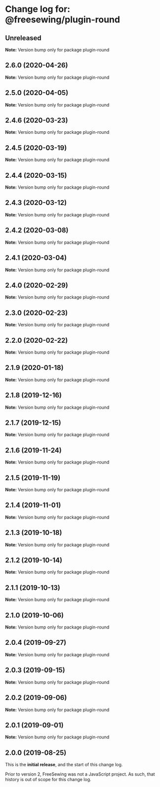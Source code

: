# Change log for: @freesewing/plugin-round

## Unreleased

**Note:** Version bump only for package plugin-round

## 2.6.0 (2020-04-26)

**Note:** Version bump only for package plugin-round

## 2.5.0 (2020-04-05)

**Note:** Version bump only for package plugin-round

## 2.4.6 (2020-03-23)

**Note:** Version bump only for package plugin-round

## 2.4.5 (2020-03-19)

**Note:** Version bump only for package plugin-round

## 2.4.4 (2020-03-15)

**Note:** Version bump only for package plugin-round

## 2.4.3 (2020-03-12)

**Note:** Version bump only for package plugin-round

## 2.4.2 (2020-03-08)

**Note:** Version bump only for package plugin-round

## 2.4.1 (2020-03-04)

**Note:** Version bump only for package plugin-round

## 2.4.0 (2020-02-29)

**Note:** Version bump only for package plugin-round

## 2.3.0 (2020-02-23)

**Note:** Version bump only for package plugin-round

## 2.2.0 (2020-02-22)

**Note:** Version bump only for package plugin-round

## 2.1.9 (2020-01-18)

**Note:** Version bump only for package plugin-round

## 2.1.8 (2019-12-16)

**Note:** Version bump only for package plugin-round

## 2.1.7 (2019-12-15)

**Note:** Version bump only for package plugin-round

## 2.1.6 (2019-11-24)

**Note:** Version bump only for package plugin-round

## 2.1.5 (2019-11-19)

**Note:** Version bump only for package plugin-round

## 2.1.4 (2019-11-01)

**Note:** Version bump only for package plugin-round

## 2.1.3 (2019-10-18)

**Note:** Version bump only for package plugin-round

## 2.1.2 (2019-10-14)

**Note:** Version bump only for package plugin-round

## 2.1.1 (2019-10-13)

**Note:** Version bump only for package plugin-round

## 2.1.0 (2019-10-06)

**Note:** Version bump only for package plugin-round

## 2.0.4 (2019-09-27)

**Note:** Version bump only for package plugin-round

## 2.0.3 (2019-09-15)

**Note:** Version bump only for package plugin-round

## 2.0.2 (2019-09-06)

**Note:** Version bump only for package plugin-round

## 2.0.1 (2019-09-01)

**Note:** Version bump only for package plugin-round

## 2.0.0 (2019-08-25)

This is the **initial release**, and the start of this change log.

Prior to version 2, FreeSewing was not a JavaScript project.
As such, that history is out of scope for this change log.
